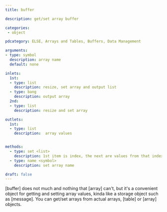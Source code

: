 ```yaml
---
title: buffer

description: get/set array buffer

categories:
 - object

pdcategory: ELSE, Arrays and Tables, Buffers, Data Management

arguments:
- type: symbol
  description: array name
  default: none

inlets:
  1st:
  - type: list
    description: resize, set array and output list
  - type: bang
    description: output array
  2nd:
  - type: list
    description: resize and set array

outlets:
  1st:
  - type: list
    description:  array values


methods:
  - type: set <list>
    description: 1st item is index, the next are values from that index
  - type: name <symbol>
    description: set array name

draft: false
---
```


[buffer] does not much and nothing that [array] can't, but it's a convenient object for getting and setting array values, kinda like a storage object such as [message]. You can get/set arrays from actual arrays, [table] or [array] objects.
